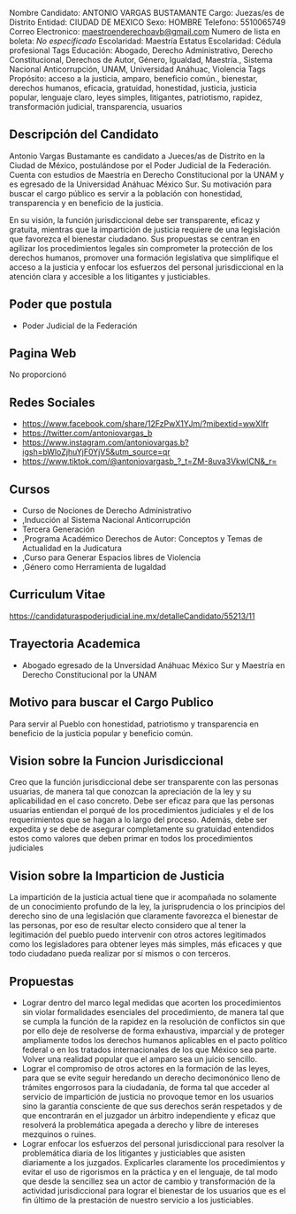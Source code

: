 Nombre Candidato: ANTONIO VARGAS BUSTAMANTE
Cargo: Juezas/es de Distrito
Entidad: CIUDAD DE MEXICO
Sexo: HOMBRE
Telefono: 5510065749
Correo Electronico: maestroenderechoavb@gmail.com
Numero de lista en boleta: *No especificado*
Escolaridad: Maestría
Estatus Escolaridad: Cédula profesional
Tags Educación: Abogado, Derecho Administrativo, Derecho Constitucional, Derechos de Autor, Género, Igualdad, Maestría., Sistema Nacional Anticorrupción, UNAM, Universidad Anáhuac, Violencia
Tags Propósito: acceso a la justicia, amparo, beneficio común., bienestar, derechos humanos, eficacia, gratuidad, honestidad, justicia, justicia popular, lenguaje claro, leyes simples, litigantes, patriotismo, rapidez, transformación judicial, transparencia, usuarios


## Descripción del Candidato 

Antonio Vargas Bustamante es candidato a Jueces/as de Distrito en la Ciudad de México, postulándose por el Poder Judicial de la Federación. Cuenta con estudios de Maestría en Derecho Constitucional por la UNAM y es egresado de la Universidad Anáhuac México Sur. Su motivación para buscar el cargo público es servir a la población con honestidad, transparencia y en beneficio de la justicia.

En su visión, la función jurisdiccional debe ser transparente, eficaz y gratuita, mientras que la impartición de justicia requiere de una legislación que favorezca el bienestar ciudadano. Sus propuestas se centran en agilizar los procedimientos legales sin comprometer la protección de los derechos humanos, promover una formación legislativa que simplifique el acceso a la justicia y enfocar los esfuerzos del personal jurisdiccional en la atención clara y accesible a los litigantes y justiciables.


## Poder que postula

- Poder Judicial de la Federación


## Pagina Web

No proporcionó


## Redes Sociales

- https://www.facebook.com/share/12FzPwX1YJm/?mibextid=wwXIfr
- https://twitter.com/antoniovargas_b
- https://www.instagram.com/antoniovargas.b?igsh=bWloZjhuYjF0YjV5&utm_source=qr
- https://www.tiktok.com/@antoniovargasb_?_t=ZM-8uva3VkwICN&_r=


## Cursos

- Curso de Nociones de Derecho Administrativo
- ,Inducción al Sistema Nacional Anticorrupción
- Tercera Generación
- ,Programa Académico Derechos de Autor: Conceptos y Temas de Actualidad en la Judicatura
- ,Curso para Generar Espacios libres de Violencia
- ,Género como Herramienta de Iugaldad


## Curriculum Vitae

https://candidaturaspoderjudicial.ine.mx/detalleCandidato/55213/11


## Trayectoria Academica

- Abogado egresado de la Unversidad Anáhuac México Sur y Maestría en Derecho Constitucional por la UNAM


## Motivo para buscar el Cargo Publico

Para servir al Pueblo con honestidad, patriotismo y transparencia en beneficio de la justicia popular y beneficio común.


## Vision sobre la Funcion Jurisdiccional

Creo que la función jurisdiccional debe ser transparente con las personas usuarias, de manera tal que conozcan la apreciación de la ley y su aplicabilidad en el caso concreto. Debe ser eficaz para que las personas usuarias entiendan el porqué de los procedimientos judiciales y el de los requerimientos que se hagan a lo largo del proceso. Además, debe ser expedita y se debe de asegurar completamente su gratuidad entendidos estos como valores que deben primar en todos los procedimientos judiciales


## Vision sobre la Imparticion de Justicia

La impartición de la justicia actual tiene que ir acompañada no solamente de un conocimiento profundo de la ley, la jurisprudencia o los principios del derecho sino de una legislación que claramente favorezca el bienestar de las personas, por eso de resultar electo considero que al tener la legitimación del pueblo puedo intervenir con otros actores legitimados como los legisladores para obtener leyes más simples, más eficaces y que todo ciudadano pueda realizar por sí mismos o con terceros.


## Propuestas

- Lograr dentro del marco legal medidas que acorten los procedimientos sin violar formalidades esenciales del procedimiento, de manera tal que se cumpla la función de la rapidez en la resolución de conflictos sin que por ello deje de resolverse de forma exhaustiva, imparcial y de proteger ampliamente todos los derechos humanos aplicables en el pacto político federal o en los tratados internacionales de los que México sea parte. Volver una realidad popular que el amparo sea un juicio sencillo.
- Lograr el compromiso de otros actores en la formación de las leyes, para que se evite seguir heredando un derecho decimonónico lleno de trámites engorrosos para la ciudadanía, de forma tal que acceder al servicio de impartición de justicia no provoque temor en los usuarios sino la garantía consciente de que sus derechos serán respetados y de que encontrarán en el juzgador un árbitro independiente y eficaz que resolverá la problemática apegada a derecho y libre de intereses mezquinos o ruines.
- Lograr enfocar los esfuerzos del personal jurisdiccional para resolver la problemática diaria de los litigantes y justiciables que asisten diariamente a los juzgados. Explicarles claramente los procedimientos y evitar el uso de rigorismos en la práctica y en el lenguaje, de tal modo que desde la sencillez sea un actor de cambio y transformación de la actividad jurisdiccional para lograr el bienestar de los usuarios que es el fin último de la prestación de nuestro servicio a los justiciables.

